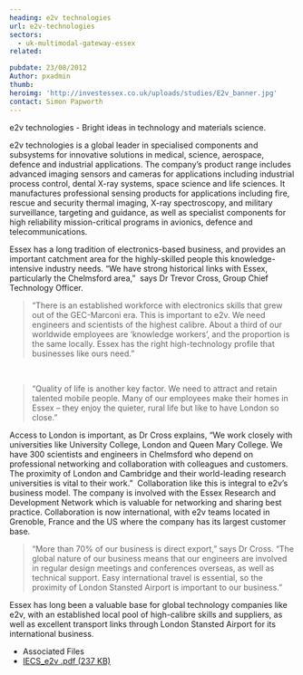 ```yaml
---
heading: e2v technologies
url: e2v-technologies
sectors:
  - uk-multimodal-gateway-essex
related:

pubdate: 23/08/2012
Author: pxadmin
thumb: 
heroimg: 'http://investessex.co.uk/uploads/studies/E2v_banner.jpg'
contact: Simon Papworth
---
```

 <p>e2v technologies - Bright ideas in technology and materials science.</p><p>e2v technologies is a global leader in specialised components and subsystems for innovative solutions in medical, science, aerospace, defence and industrial applications. The company’s product range includes advanced imaging sensors and cameras for applications including industrial process control, dental X-ray systems, space science and life sciences. It manufactures professional sensing products for applications including fire, rescue and security thermal imaging, X-ray spectroscopy, and military surveillance, targeting and guidance, as well as specialist components for high reliability mission-critical programs in avionics, defence and telecommunications.</p><p>Essex has a long tradition of electronics-based business, and provides an important catchment area for the highly-skilled people this knowledge-intensive industry needs. “We have strong historical links with Essex, particularly the Chelmsford area,”  says Dr Trevor Cross, Group Chief Technology Officer.</p><blockquote><p>“There is an established workforce with electronics skills that grew out of the GEC-Marconi era. This is important to e2v. We need engineers and scientists of the highest calibre. About a third of our worldwide employees are ‘knowledge workers’, and the proportion is the same locally. Essex has the right high-technology profile that businesses like ours need.”</p></blockquote><p> </p><blockquote><p>“Quality of life is another key factor. We need to attract and retain talented mobile people. Many of our employees make their homes in Essex – they enjoy the quieter, rural life but like to have London so close.”</p></blockquote><p>Access to London is important, as Dr Cross explains, “We work closely with universities like University College, London and Queen Mary College. We have 300 scientists and engineers in Chelmsford who depend on professional networking and collaboration with colleagues and customers. The proximity of London and Cambridge and their world-leading research universities is vital to their work.”  Collaboration like this is integral to e2v’s business model. The company is involved with the Essex Research and Development Network which is valuable for networking and sharing best practice. Collaboration is now international, with e2v teams located in Grenoble, France and the US where the company has its largest customer base.</p><blockquote><p>“More than 70% of our business is direct export,” says Dr Cross. “The global nature of our business means that our engineers are involved in regular design meetings and conferences overseas, as well as technical support. Easy international travel is essential, so the proximity of London Stansted Airport is important to our business.”</p></blockquote><p>Essex has long been a valuable base for global technology companies like e2v, with an established local pool of high-calibre skills and suppliers, as well as excellent transport links through London Stansted Airport for its international business.</p> <ul class='downloadable-files'><li class='header'>Associated Files</li><li><a alt='' class='btn' href='http://investessex.co.uk/uploads/studies/IECS_e2v.pdf' target='_blank'>IECS_e2v .pdf <span>(237 KB)</span></a></li></ul>